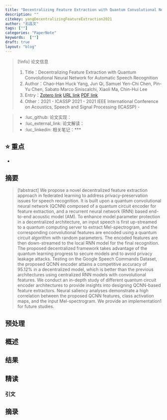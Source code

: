 ```yaml
---
title: "Decentralizing Feature Extraction with Quantum Convolutional Neural Network for Automatic Speech Recognition"
description: ""
citekey: yangDecentralizingFeatureExtraction2021
author: "石昌文"
tags: [""]
categories: "PaperNote"
keywords:  [""]
draft: true
layout: "blog"
---
```


> [!info] 论文信息
>1. Title：Decentralizing Feature Extraction with Quantum Convolutional Neural Network for Automatic Speech Recognition
>2. Author：Chao-Han Huck Yang, Jun Qi, Samuel Yen-Chi Chen, Pin-Yu Chen, Sabato Marco Siniscalchi, Xiaoli Ma, Chin-Hui Lee
>3. Entry：[Zotero link](zotero://select/items/@yangDecentralizingFeatureExtraction2021) [URL link]() [PDF link](<file:///C\:\\Users\\19115\\OneDrive - stu.suda.edu.cn\\Zotero\\Yang et al_2021_Decentralizing Feature Extraction with Quantum Convolutional Neural Network for.pdf>)
>4. Other：2021 - ICASSP 2021 - 2021 IEEE International Conference on Acoustics, Speech and Signal Processing (ICASSP)     -   

>- :luc_github: 论文实现：
>- :luc_external_link: 论文解读：
>- :luc_linkedin: 相关笔记：***


## ⭐ 重点

- 

## 摘要

> [!abstract] We propose a novel decentralized feature extraction approach in federated learning to address privacy-preservation issues for speech recognition. It is built upon a quantum convolutional neural network (QCNN) composed of a quantum circuit encoder for feature extraction, and a recurrent neural network (RNN) based end-to-end acoustic model (AM). To enhance model parameter protection in a decentralized architecture, an input speech is first up-streamed to a quantum computing server to extract Mel-spectrogram, and the corresponding convolutional features are encoded using a quantum circuit algorithm with random parameters. The encoded features are then down-streamed to the local RNN model for the final recognition. The proposed decentralized framework takes advantage of the quantum learning progress to secure models and to avoid privacy leakage attacks. Testing on the Google Speech Commands Dataset, the proposed QCNN encoder attains a competitive accuracy of 95.12% in a decentralized model, which is better than the previous architectures using centralized RNN models with convolutional features. We conduct an in-depth study of different quantum circuit encoder architectures to provide insights into designing QCNN-based feature extractors. Neural saliency analyses demonstrate a high correlation between the proposed QCNN features, class activation maps, and the input Mel-spectrogram. We provide an implementation1 for future studies.

> 

## 预处理

## 概述

## 结果

## 精读

### 引文

## 摘录
